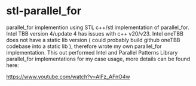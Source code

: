 # stl-parallel_for
parallel_for implemention using STL
c++/stl implementation of parallel_for. Intel TBB version 4/update 4 has issues with c++ v20/v23. Intel oneTBB does not have a static lib version ( could probably build github oneTBB codebase into a static lib ), therefore wrote my own parallel_for implementation. This out performed Intel and Parallel Patterns Library parallel_for implementations for my case usage, more details can be found here:

https://www.youtube.com/watch?v=AlFz_AFnO4w
